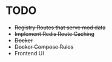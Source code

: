 # TODO

* ~~Registry Routes that serve mod data~~
* ~~Implement Redis Route Caching~~
* ~~Docker~~
* ~~Docker Compose Rules~~
* Frontend UI

